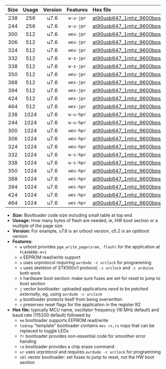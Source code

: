 |Size|Usage|Version|Features|Hex file|
|:-:|:-:|:-:|:-:|:--|
|238|256|u7.6|`w-u-jpr`|[at90usb647_1mhz_9600bps_ur_vbl.hex](https://raw.githubusercontent.com/stefanrueger/urboot/main//at90usb647_1mhz_9600bps_ur_vbl.hex)|
|244|256|u7.6|`w-u-jpr`|[at90usb647_1mhz_9600bps_lednop_ur_vbl.hex](https://raw.githubusercontent.com/stefanrueger/urboot/main//at90usb647_1mhz_9600bps_lednop_ur_vbl.hex)|
|300|512|u7.6|`weu-jpr`|[at90usb647_1mhz_9600bps_ee_ur_vbl.hex](https://raw.githubusercontent.com/stefanrueger/urboot/main//at90usb647_1mhz_9600bps_ee_ur_vbl.hex)|
|306|512|u7.6|`weu-jpr`|[at90usb647_1mhz_9600bps_ee_lednop_ur_vbl.hex](https://raw.githubusercontent.com/stefanrueger/urboot/main//at90usb647_1mhz_9600bps_ee_lednop_ur_vbl.hex)|
|324|512|u7.6|`weu-jpr`|[at90usb647_1mhz_9600bps_ee_lednop_fr_ur_vbl.hex](https://raw.githubusercontent.com/stefanrueger/urboot/main//at90usb647_1mhz_9600bps_ee_lednop_fr_ur_vbl.hex)|
|332|512|u7.6|`w-s-jpr`|[at90usb647_1mhz_9600bps_vbl.hex](https://raw.githubusercontent.com/stefanrueger/urboot/main//at90usb647_1mhz_9600bps_vbl.hex)|
|338|512|u7.6|`w-s-jpr`|[at90usb647_1mhz_9600bps_lednop_vbl.hex](https://raw.githubusercontent.com/stefanrueger/urboot/main//at90usb647_1mhz_9600bps_lednop_vbl.hex)|
|350|512|u7.6|`weu-jpr`|[at90usb647_1mhz_9600bps_ee_lednop_fr_ce_ur_vbl.hex](https://raw.githubusercontent.com/stefanrueger/urboot/main//at90usb647_1mhz_9600bps_ee_lednop_fr_ce_ur_vbl.hex)|
|388|512|u7.6|`wes-jpr`|[at90usb647_1mhz_9600bps_ee_vbl.hex](https://raw.githubusercontent.com/stefanrueger/urboot/main//at90usb647_1mhz_9600bps_ee_vbl.hex)|
|394|512|u7.6|`wes-jpr`|[at90usb647_1mhz_9600bps_ee_lednop_vbl.hex](https://raw.githubusercontent.com/stefanrueger/urboot/main//at90usb647_1mhz_9600bps_ee_lednop_vbl.hex)|
|424|512|u7.6|`wes-jpr`|[at90usb647_1mhz_9600bps_ee_lednop_fr_vbl.hex](https://raw.githubusercontent.com/stefanrueger/urboot/main//at90usb647_1mhz_9600bps_ee_lednop_fr_vbl.hex)|
|464|512|u7.6|`wes-jpr`|[at90usb647_1mhz_9600bps_ee_lednop_fr_ce_vbl.hex](https://raw.githubusercontent.com/stefanrueger/urboot/main//at90usb647_1mhz_9600bps_ee_lednop_fr_ce_vbl.hex)|
|238|1024|u7.6|`w-u-hpr`|[at90usb647_1mhz_9600bps_ur.hex](https://raw.githubusercontent.com/stefanrueger/urboot/main//at90usb647_1mhz_9600bps_ur.hex)|
|244|1024|u7.6|`w-u-hpr`|[at90usb647_1mhz_9600bps_lednop_ur.hex](https://raw.githubusercontent.com/stefanrueger/urboot/main//at90usb647_1mhz_9600bps_lednop_ur.hex)|
|300|1024|u7.6|`weu-hpr`|[at90usb647_1mhz_9600bps_ee_ur.hex](https://raw.githubusercontent.com/stefanrueger/urboot/main//at90usb647_1mhz_9600bps_ee_ur.hex)|
|306|1024|u7.6|`weu-hpr`|[at90usb647_1mhz_9600bps_ee_lednop_ur.hex](https://raw.githubusercontent.com/stefanrueger/urboot/main//at90usb647_1mhz_9600bps_ee_lednop_ur.hex)|
|324|1024|u7.6|`weu-hpr`|[at90usb647_1mhz_9600bps_ee_lednop_fr_ur.hex](https://raw.githubusercontent.com/stefanrueger/urboot/main//at90usb647_1mhz_9600bps_ee_lednop_fr_ur.hex)|
|332|1024|u7.6|`w-s-hpr`|[at90usb647_1mhz_9600bps.hex](https://raw.githubusercontent.com/stefanrueger/urboot/main//at90usb647_1mhz_9600bps.hex)|
|338|1024|u7.6|`w-s-hpr`|[at90usb647_1mhz_9600bps_lednop.hex](https://raw.githubusercontent.com/stefanrueger/urboot/main//at90usb647_1mhz_9600bps_lednop.hex)|
|350|1024|u7.6|`weu-hpr`|[at90usb647_1mhz_9600bps_ee_lednop_fr_ce_ur.hex](https://raw.githubusercontent.com/stefanrueger/urboot/main//at90usb647_1mhz_9600bps_ee_lednop_fr_ce_ur.hex)|
|388|1024|u7.6|`wes-hpr`|[at90usb647_1mhz_9600bps_ee.hex](https://raw.githubusercontent.com/stefanrueger/urboot/main//at90usb647_1mhz_9600bps_ee.hex)|
|394|1024|u7.6|`wes-hpr`|[at90usb647_1mhz_9600bps_ee_lednop.hex](https://raw.githubusercontent.com/stefanrueger/urboot/main//at90usb647_1mhz_9600bps_ee_lednop.hex)|
|424|1024|u7.6|`wes-hpr`|[at90usb647_1mhz_9600bps_ee_lednop_fr.hex](https://raw.githubusercontent.com/stefanrueger/urboot/main//at90usb647_1mhz_9600bps_ee_lednop_fr.hex)|
|464|1024|u7.6|`wes-hpr`|[at90usb647_1mhz_9600bps_ee_lednop_fr_ce.hex](https://raw.githubusercontent.com/stefanrueger/urboot/main//at90usb647_1mhz_9600bps_ee_lednop_fr_ce.hex)|

- **Size:** Bootloader code size including small table at top end
- **Useage:** How many bytes of flash are needed, ie, HW boot section or a multiple of the page size
- **Version:** For example, u7.6 is an urboot version, o5.2 is an optiboot version
- **Features:**
  + `w` urboot provides `pgm_write_page(sram, flash)` for the application at `FLASHEND-4+1`
  + `e` EEPROM read/write support
  + `u` uses urprotocol requiring `avrdude -c urclock` for programming
  + `s` uses skeleton of STK500v1 protocol; `-c urclock` and `-c arduino` both work
  + `h` hardware boot section: make sure fuses are set for reset to jump to boot section
  + `j` vector bootloader: uploaded applications *need to be patched externally*, eg, using `avrdude -c urclock`
  + `p` bootloader protects itself from being overwritten
  + `r` preserves reset flags for the application in the register R2
- **Hex file:** typically MCU name, oscillator frequency (16 MHz default) and baud rate (115200 default) followed by
  + `ee` bootloader supports EEPROM read/write
  + `lednop` "template" bootloader contains `mov rx,rx` nops that can be replaced to toggle LEDs
  + `fr` bootloader provides non-essential code for smoother error handing
  + `ce` bootloader provides a chip erase command
  + `ur` uses urprotocol and requires `avrdude -c urclock` for programming
  + `vbl` vector bootloader: set fuses to jump to reset, not the HW boot section
